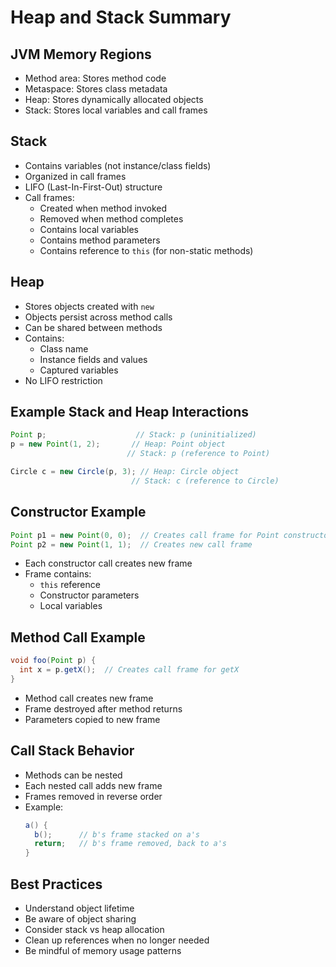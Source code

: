 # Heap and Stack Summary

## JVM Memory Regions
- Method area: Stores method code
- Metaspace: Stores class metadata
- Heap: Stores dynamically allocated objects
- Stack: Stores local variables and call frames

## Stack
- Contains variables (not instance/class fields)
- Organized in call frames
- LIFO (Last-In-First-Out) structure
- Call frames:
    - Created when method invoked
    - Removed when method completes
    - Contains local variables
    - Contains method parameters
    - Contains reference to `this` (for non-static methods)

## Heap
- Stores objects created with `new`
- Objects persist across method calls
- Can be shared between methods
- Contains:
    - Class name
    - Instance fields and values
    - Captured variables
- No LIFO restriction

## Example Stack and Heap Interactions
```java
Point p;                    // Stack: p (uninitialized)
p = new Point(1, 2);       // Heap: Point object
                          // Stack: p (reference to Point)

Circle c = new Circle(p, 3); // Heap: Circle object
                           // Stack: c (reference to Circle)
```

## Constructor Example
```java
Point p1 = new Point(0, 0);  // Creates call frame for Point constructor
Point p2 = new Point(1, 1);  // Creates new call frame
```
- Each constructor call creates new frame
- Frame contains:
    - `this` reference
    - Constructor parameters
    - Local variables

## Method Call Example
```java
void foo(Point p) {
  int x = p.getX();  // Creates call frame for getX
}
```
- Method call creates new frame
- Frame destroyed after method returns
- Parameters copied to new frame

## Call Stack Behavior
- Methods can be nested
- Each nested call adds new frame
- Frames removed in reverse order
- Example:
  ```java
  a() {
    b();      // b's frame stacked on a's
    return;   // b's frame removed, back to a's
  }
  ```

## Best Practices
- Understand object lifetime
- Be aware of object sharing
- Consider stack vs heap allocation
- Clean up references when no longer needed
- Be mindful of memory usage patterns
